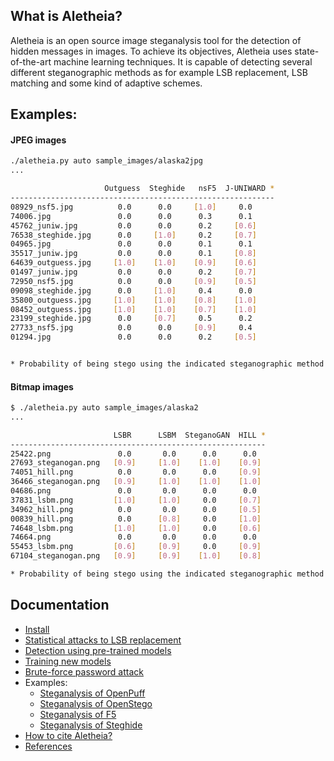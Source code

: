 
## What is Aletheia?

Aletheia is an open source image steganalysis tool for the detection of hidden messages in images. To achieve its objectives, Aletheia uses state-of-the-art machine learning techniques. It is capable of detecting several different steganographic methods as for example LSB replacement, LSB matching and some kind of adaptive schemes.


## Examples:

#### JPEG images
```bash
./aletheia.py auto sample_images/alaska2jpg
...

                     Outguess  Steghide   nsF5  J-UNIWARD *
-----------------------------------------------------------
08929_nsf5.jpg          0.0      0.0     [1.0]     0.0   
74006.jpg               0.0      0.0      0.3      0.1   
45762_juniw.jpg         0.0      0.0      0.2     [0.6]  
76538_steghide.jpg      0.0     [1.0]     0.2     [0.7]  
04965.jpg               0.0      0.0      0.1      0.1   
35517_juniw.jpg         0.0      0.0      0.1     [0.8]  
64639_outguess.jpg     [1.0]    [1.0]    [0.9]    [0.6]  
01497_juniw.jpg         0.0      0.0      0.2     [0.7]  
72950_nsf5.jpg          0.0      0.0     [0.9]    [0.5]  
09098_steghide.jpg      0.0     [1.0]     0.4      0.0   
35800_outguess.jpg     [1.0]    [1.0]    [0.8]    [1.0]  
08452_outguess.jpg     [1.0]    [1.0]    [0.7]    [1.0]  
23199_steghide.jpg      0.0     [0.7]     0.5      0.2   
27733_nsf5.jpg          0.0      0.0     [0.9]     0.4   
01294.jpg               0.0      0.0      0.2     [0.5] 


* Probability of being stego using the indicated steganographic method.

```

#### Bitmap images
```bash
$ ./aletheia.py auto sample_images/alaska2
...

                       LSBR      LSBM  SteganoGAN  HILL *
---------------------------------------------------------
25422.png               0.0       0.0      0.0      0.0   
27693_steganogan.png   [0.9]     [1.0]    [1.0]    [0.9]  
74051_hill.png          0.0       0.0      0.0     [0.9]  
36466_steganogan.png   [0.9]     [1.0]    [1.0]    [1.0]  
04686.png               0.0       0.0      0.0      0.0   
37831_lsbm.png         [1.0]     [1.0]     0.0     [0.7]  
34962_hill.png          0.0       0.0      0.0     [0.5]  
00839_hill.png          0.0      [0.8]     0.0     [1.0]  
74648_lsbm.png         [1.0]     [1.0]     0.0     [0.6]  
74664.png               0.0       0.0      0.0      0.0   
55453_lsbm.png         [0.6]     [0.9]     0.0     [0.9]  
67104_steganogan.png   [0.9]     [0.9]    [1.0]    [0.8] 

* Probability of being stego using the indicated steganographic method.

```


## Documentation

- [Install](/doc/INSTALL.md)
- [Statistical attacks to LSB replacement](/doc/LSBR.md)
- [Detection using pre-trained models](/doc/MODELS.md)
- [Training new models](/doc/TRAIN_MODEL.md)
- [Brute-force password attack](/doc/BRUTE-FORCE.md)
- Examples:
	* [Steganalysis of OpenPuff](/doc/OPENPUFF.md)
	* [Steganalysis of OpenStego](/doc/OPENSTEGO.md)
	* [Steganalysis of F5](/doc/F5.md)
	* [Steganalysis of Steghide](/doc/STEGHIDE.md)
- [How to cite Aletheia?](/doc/CITING.md)
- [References](/doc/REFERENCES.md)



